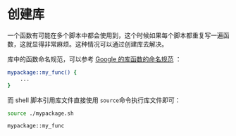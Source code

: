 # 创建库

一个函数有可能在多个脚本中都会使用到，这个时候如果每个脚本都重复写一遍函数，这就显得非常麻烦。这种情况可以通过创建库去解决。

库中的函数命名规范，可以参考 [Google 的库函数的命名规范](https://google.github.io/styleguide/shellguide.html#function-names) ：

```bash
mypackage::my_func() {
	...
}
```

而 shell 脚本引用库文件直接使用 `source`命令执行库文件即可：

```bash
source ./mypackage.sh

mypackage::my_func
```
